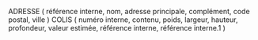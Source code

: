 ADRESSE ( référence interne, nom, adresse principale, complément, code postal, ville )
COLIS ( numéro interne, contenu, poids, largeur, hauteur, profondeur, valeur estimée, référence interne, référence interne.1 )